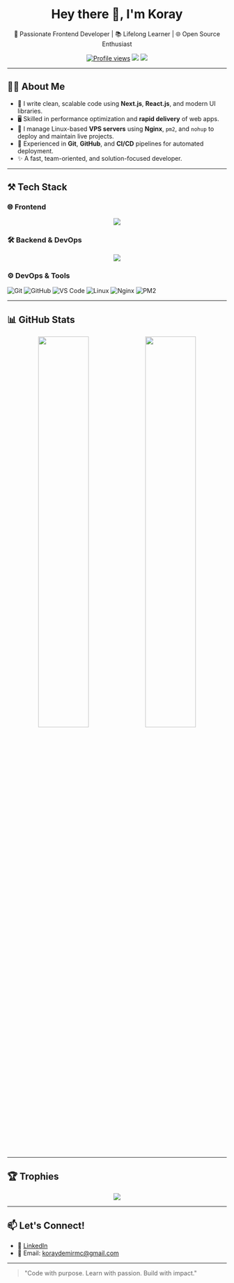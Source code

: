 <h1 align="center">Hey there 👋, I'm Koray</h1>
<p align="center">
  🚀 Passionate Frontend Developer | 📚 Lifelong Learner | 🌐 Open Source Enthusiast
</p>

<p align="center">
  <a href="https://github.com/koraydemir"><img src="https://komarev.com/ghpvc/?username=koraydemir&style=flat-square&color=blue" alt="Profile views" /></a>
  <a href="mailto:koraydemirmc@gmail.com"><img src="https://img.shields.io/badge/-Email-D14836?style=flat-square&logo=gmail&logoColor=white"/></a>
  <a href="https://linkedin.com/in/koraydemir1"><img src="https://img.shields.io/badge/-LinkedIn-0077B5?style=flat-square&logo=linkedin&logoColor=white"/></a>
</p>

---

## 🧑‍💻 About Me

- 🎯 I write clean, scalable code using **Next.js**, **React.js**, and modern UI libraries.
- 🖥️ Skilled in performance optimization and **rapid delivery** of web apps.
- 🐧 I manage Linux-based **VPS servers** using **Nginx**, `pm2`, and `nohup` to deploy and maintain live projects.
- 🔧 Experienced in **Git**, **GitHub**, and **CI/CD** pipelines for automated deployment.
- ✨ A fast, team-oriented, and solution-focused developer.

---
## ⚒️ Tech Stack

### 🌐 Frontend
<p align="center">
  <img src="https://skillicons.dev/icons?i=html,css,js,ts,react,next,tailwind,sass,redux,materialui,antdesign" />
</p>

### 🛠 Backend & DevOps
<p align="center">
  <img src="https://skillicons.dev/icons?i=nodejs,express,mongodb,mysql,postgres,git,github,linux,nginx,vscode" />
</p>



### ⚙️ DevOps & Tools
![Git](https://img.shields.io/badge/-Git-F05032?style=for-the-badge&logo=git&logoColor=white)
![GitHub](https://img.shields.io/badge/-GitHub-181717?style=for-the-badge&logo=github)
![VS Code](https://img.shields.io/badge/-VSCode-007ACC?style=for-the-badge&logo=visual-studio-code)
![Linux](https://img.shields.io/badge/-Linux-FCC624?style=for-the-badge&logo=linux&logoColor=black)
![Nginx](https://img.shields.io/badge/-Nginx-009639?style=for-the-badge&logo=nginx&logoColor=white)
![PM2](https://img.shields.io/badge/-PM2-2B037A?style=for-the-badge&logo=pm2&logoColor=white)

---

## 📊 GitHub Stats

<div align="center">
  <img src="https://github-readme-stats.vercel.app/api?username=koraydemir&show_icons=true&theme=radical" width="48%" />
  <img src="https://github-readme-streak-stats.herokuapp.com/?user=koraydemir&theme=radical" width="48%" />
</div>

---

## 🏆 Trophies

<p align="center">
  <img src="https://github-profile-trophy.vercel.app/?username=koraydemir&theme=radical&row=2&column=3" />
</p>

---

## 📫 Let's Connect!

- 💼 [LinkedIn](https://linkedin.com/in/koraydemir1)
- 📩 Email: koraydemirmc@gmail.com

---

> "Code with purpose. Learn with passion. Build with impact."

